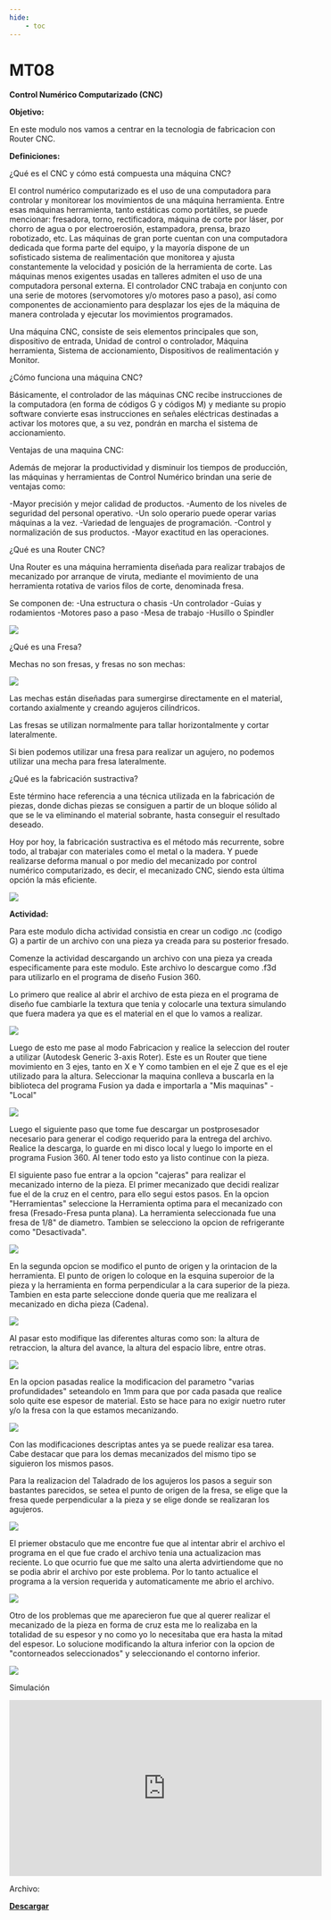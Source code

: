 ```yaml
---
hide:
    - toc
---
```


# MT08

<strong>Control Numérico Computarizado (CNC)</strong>

<strong>Objetivo:</strong>

En este modulo nos vamos a centrar en la tecnologia de fabricacion con Router CNC.


<strong>Definiciones:</strong>

¿Qué es el CNC y cómo está compuesta una máquina CNC?
 
El control numérico computarizado es el uso de una computadora para controlar y monitorear los movimientos de una máquina herramienta. Entre esas máquinas herramienta, tanto estáticas como portátiles, se puede mencionar: fresadora, torno, rectificadora, máquina de corte por láser, por chorro de agua o por electroerosión, estampadora, prensa, brazo robotizado, etc. Las máquinas de gran porte cuentan con una computadora dedicada que forma parte del equipo, y la mayoría dispone de un sofisticado sistema de realimentación que monitorea y ajusta constantemente la velocidad y posición de la herramienta de corte. Las máquinas menos exigentes usadas en talleres admiten el uso de una computadora personal externa. El controlador CNC trabaja en conjunto con una serie de motores (servomotores y/o motores paso a paso), así como componentes de accionamiento para desplazar los ejes de la máquina de manera controlada y ejecutar los movimientos programados.

Una máquina CNC, consiste de seis elementos principales que son, dispositivo de entrada, Unidad de control o controlador, Máquina herramienta, Sistema de accionamiento, Dispositivos de realimentación y Monitor.


¿Cómo funciona una máquina CNC?
 
Básicamente, el controlador de las máquinas CNC recibe instrucciones de la computadora (en forma de códigos G y códigos M) y mediante su propio software convierte esas instrucciones en señales eléctricas destinadas a activar los motores que, a su vez, pondrán en marcha el sistema de accionamiento.

Ventajas de una maquina CNC:

Además de mejorar la productividad y disminuir los tiempos de producción, las máquinas y herramientas de Control Numérico brindan una serie de ventajas como:

-Mayor precisión y mejor calidad de productos.
-Aumento de los niveles de seguridad del personal operativo.
-Un solo operario puede operar varias máquinas a la vez.
-Variedad de lenguajes de programación.
-Control y normalización de sus productos.
-Mayor exactitud en las operaciones.


¿Qué es una Router CNC?

Una Router es una máquina herramienta diseñada para realizar trabajos de mecanizado por arranque de viruta, mediante el movimiento de una herramienta rotativa de varios filos de corte, denominada fresa.

Se componen de:
-Una estructura o chasis
-Un controlador
-Guias y rodamientos
-Motores paso a paso
-Mesa de trabajo
-Husillo o Spindler

![](../images/MT08/images.png)


¿Qué es una Fresa?


Mechas  no son fresas, y fresas no son mechas:

![](../images/MT08/fresa.PNG)

Las mechas están diseñadas para sumergirse directamente en el material, cortando axialmente y creando agujeros cilíndricos.

Las fresas se utilizan normalmente para tallar horizontalmente y cortar lateralmente.

Si bien podemos utilizar una fresa para realizar un agujero, no podemos utilizar una mecha para fresa lateralmente.


¿Qué es la fabricación sustractiva?
 

Este término hace referencia a una técnica utilizada en la fabricación de piezas, donde dichas piezas se consiguen a partir de un bloque sólido al que se le va eliminando el material sobrante, hasta conseguir el resultado deseado.

Hoy por hoy, la fabricación sustractiva es el método más recurrente, sobre todo, al trabajar con materiales como el metal o la madera. Y puede realizarse deforma manual o por medio del mecanizado por control numérico computarizado, es decir, el mecanizado CNC, siendo esta última opción la más eficiente.

![](../images/MT08/cnc-vs-manufactura-aditiva.png)


<strong>Actividad:</strong>

Para este modulo dicha actividad consistia en crear un codigo .nc (codigo G) a partir de un archivo con una pieza ya creada para su posterior fresado.

Comenze la actividad descargando un archivo con una pieza ya creada especificamente para este modulo.
Este archivo lo descargue como .f3d para utilizarlo en el programa de diseño Fusion 360.

Lo primero que realice al abrir el archivo de esta pieza en el programa de diseño fue cambiarle la textura que tenia y colocarle una textura simulando que fuera madera ya que es el material en el que lo vamos a realizar.

![](../images/MT08/imgfabricacion.png)

Luego de esto me pase al modo Fabricacion y  realice  la seleccion del router a utilizar (Autodesk Generic 3-axis Roter). Este es un Router que tiene movimiento en 3 ejes, tanto en X e Y como tambien en el eje Z que es el eje utilizado para la altura.
Seleccionar la maquina conlleva a buscarla en la biblioteca del programa Fusion ya dada e importarla a "Mis maquinas" - "Local" 


![](../images/MT08/seleccionandorouter.PNG)


Luego el siguiente paso que tome fue descargar un postprosesador necesario para generar el codigo requerido para la entrega del archivo.
Realice la descarga, lo guarde en mi disco local y luego lo importe en el programa Fusion 360.
Al tener todo esto ya listo continue con la pieza. 

El siguiente paso fue entrar a la opcion "cajeras" para realizar el mecanizado interno de la pieza.
El primer mecanizado que decidi realizar fue el de la cruz en el centro, para ello segui estos pasos.
En la opcion "Herramientas" seleccione la Herramienta optima para el mecanizado con fresa (Fresado-Fresa punta plana). La herramienta seleccionada fue una fresa de 1/8" de diametro.
Tambien se selecciono la opcion de refrigerante como "Desactivada".

![](../images/MT08/herramienta2.png)


En la segunda opcion se modifico el punto de origen y la orintacion de la herramienta.
El punto de origen lo coloque en la esquina superoior de la pieza y la herramienta en forma perpendicular a la cara superior de la pieza.
Tambien en esta parte seleccione donde queria que me realizara el mecanizado en dicha pieza (Cadena).

![](../images/MT08/herramienta.PNG)


Al pasar esto modifique las diferentes alturas como son: la altura de retraccion, la altura del avance, la altura del espacio libre, entre otras.

![](../images/MT08/alturas.png)


En la opcion pasadas realice la modificacion del parametro "varias profundidades" seteandolo en 1mm para que por cada pasada que realice solo quite ese espesor de material. Esto se hace para no exigir nuetro ruter y/o la fresa con la que estamos mecanizando.

![](../images/MT08/variaspasadas.png)


Con las modificaciones descriptas antes ya se puede realizar esa tarea. Cabe destacar que para los demas mecanizados del mismo tipo se siguieron los mismos pasos.


Para la realizacion del Taladrado de los agujeros los pasos a seguir son bastantes parecidos, se setea el punto de origen de la fresa, se elige que la fresa quede perpendicular a la pieza y se elige donde se realizaran los agujeros.



![](../images/MT08/agujeros.png)



El priemer obstaculo que me encontre fue que al intentar abrir el archivo el programa en el que fue crado el archivo tenia una actualizacion mas reciente. Lo que ocurrio fue que me salto una alerta advirtiendome que no se podia abrir el archivo por este problema. Por lo tanto actualice el programa a la version requerida y automaticamente me abrio el archivo.


![](../images/MT08/Cap1problemaaliniciar.PNG)


Otro de los problemas que me aparecieron fue que al querer realizar el mecanizado de la pieza en forma de cruz esta me lo realizaba en la totalidad de su espesor y no como yo lo necesitaba que era hasta la mitad del espesor. Lo solucione modificando la altura inferior con la opcion de "contorneados seleccionados" y seleccionando el contorno inferior.


![](../images/MT08/problema.PNG)


Simulación

<iframe width="560" height="315" src="https://www.youtube.com/embed/_9VAxS63lt8?si=H_Eygf13TGCnaSUw" title="YouTube video player" frameborder="0" allow="accelerometer; autoplay; clipboard-write; encrypted-media; gyroscope; picture-in-picture; web-share" referrerpolicy="strict-origin-when-cross-origin" allowfullscreen></iframe>

Archivo:

  <a href="../Nuevacarpeta/Francisco_Guimaraens.CNC.nc" download="CNC_Guimaraens.nc"> <strong>Descargar</strong> </a>
